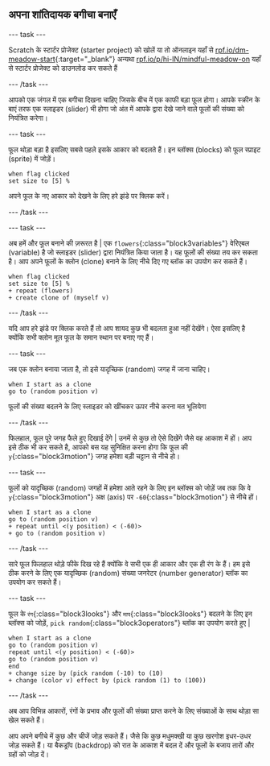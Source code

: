 ## अपना शांतिदायक बगीचा बनाएँ

--- task ---

Scratch के स्टार्टर प्रोजेक्ट (starter project) को खोलें या तो ऑनलाइन यहाँ से [rpf.io/dm-meadow-start](https://rpf.io/dm-meadow-start){:target="_blank"} अन्यथा [rpf.io/p/hi-IN/mindful-meadow-on](https://rpf.io/p/hi-IN/mindful-meadow-go) यहाँ से स्टार्टर प्रोजेक्ट को डाउनलोड कर सकते हैं

--- /task ---

आपको एक जंगल में एक बगीचा दिखना चाहिए जिसके बीच में एक काफी बड़ा फूल होगा। आपके स्क्रीन के बाएं तरफ एक स्लाइडर (slider) भी होगा जो अंत में आपके द्वारा देखे जाने वाले फूलों की संख्या को नियंत्रित करेगा।

--- task ---

फूल थोड़ा बड़ा है इसलिए सबसे पहले इसके आकार को बदलते हैं। इन ब्लॉक्स (blocks) को फूल स्प्राइट (sprite) में जोड़ें।

```blocks3
when flag clicked
set size to [5] %
```

अपने फूल के नए आकार को देखने के लिए हरे झंडे पर क्लिक करें।

--- /task ---

--- task ---

अब हमें और फूल बनाने की ज़रूरत है | एक `flowers`{:class="block3variables"} वेरिएबल (variable) है जो स्लाइडर (slider) द्वारा नियंत्रित किया जाता है। यह फूलों की संख्या तय कर सकता है। आप अपने फूलों के क्लोन (clone) बनाने के लिए नीचे दिए गए ब्लॉक का उपयोग कर सकते हैं।

```blocks3
when flag clicked
set size to [5] %
+ repeat (flowers)
+ create clone of (myself v)
```

--- /task ---

यदि आप हरे झंडे पर क्लिक करते हैं तो आप शायद कुछ भी बदलता हुआ नहीं देखेंगे। ऐसा इसलिए है क्योंकि सभी क्लोन मूल फूल के समान स्थान पर बनाए गए हैं।

--- task ---

जब एक क्लोन बनाया जाता है, तो इसे यादृच्छिक (random) जगह में जाना चाहिए।

```blocks3
when I start as a clone
go to (random position v)
```

फूलों की संख्या बदलने के लिए स्लाइडर को खींचकर ऊपर नीचे करना मत भूलियेगा

--- /task ---

फिलहाल, फूल पूरे जगह फैले हुए दिखाई देंगे | उनमें से कुछ तो ऐसे दिखेंगे जैसे वह आकाश में हों। आप इसे ठीक भी कर सकते है, आपको बस यह सुनिक्षित करना होगा कि फूल की `y`{:class="block3motion"} जगह हमेशा बड़ी चट्टान से नीचे हो।

--- task ---

फूलों को यादृच्छिक (random) जगहों में हमेशा आते रहने के लिए इन ब्लॉक्स को जोड़ें जब तक कि वे `y`{:class="block3motion"} अक्ष (axis) पर `-60`{:class="block3motion"} से नीचे हों।

```blocks3
when I start as a clone
go to (random position v)
+ repeat until <(y position) < (-60)>
+ go to (random position v)
```

--- /task ---

सारे फूल फिलहाल थोड़े फीके दिख रहे हैं क्योंकि वे सभी एक ही आकार और एक ही रंग के हैं। हम इसे ठीक करने के लिए एक यादृच्छिक (random) संख्या जनरेटर (number generator) ब्लॉक का उपयोग कर सकते हैं।

--- task ---

फूल के `रंग`{:class="block3looks"} और `माप`{:class="block3looks"} बदलने के लिए इन ब्लॉक्स को जोड़ें, `pick random`{:class="block3operators"} ब्लॉक का उपयोग करते हुए |

```blocks3
when I start as a clone
go to (random position v)
repeat until <(y position) < (-60)>
go to (random position v)
end
+ change size by (pick random (-10) to (10)
+ change (color v) effect by (pick random (1) to (100))
```

--- /task ---

अब आप विभिन्न आकारों, रंगों के प्रभाव और फूलों की संख्या प्राप्त करने के लिए संख्याओं के साथ थोड़ा सा खेल सकते हैं।

आप अपने बगीचे में कुछ और चीजें जोड़ सकते हैं। जैसे कि कुछ मधुमक्खी या कुछ खरगोश इधर-उधर जोड़ सकते हैं। या बैकड्रॉप (backdrop) को रात के आकाश में बदल दें और फूलों के बजाय तारों और ग्रहों को जोड़ दें।





